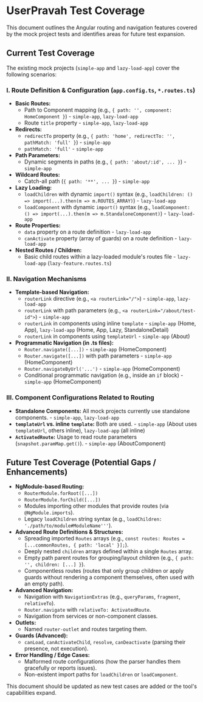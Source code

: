 # UserPravah Test Coverage

This document outlines the Angular routing and navigation features covered by the mock project tests and identifies areas for future test expansion.

## Current Test Coverage

The existing mock projects (`simple-app` and `lazy-load-app`) cover the following scenarios:

### I. Route Definition & Configuration (`app.config.ts`, `*.routes.ts`)

*   **Basic Routes:**
    *   Path to Component mapping (e.g., `{ path: '', component: HomeComponent }`) - `simple-app`, `lazy-load-app`
    *   Route `title` property - `simple-app`, `lazy-load-app`
*   **Redirects:**
    *   `redirectTo` property (e.g., `{ path: 'home', redirectTo: '', pathMatch: 'full' }`) - `simple-app`
    *   `pathMatch: 'full'` - `simple-app`
*   **Path Parameters:**
    *   Dynamic segments in paths (e.g., `{ path: 'about/:id', ... }`) - `simple-app`
*   **Wildcard Routes:**
    *   Catch-all path (`{ path: '**', ... }`) - `simple-app`
*   **Lazy Loading:**
    *   `loadChildren` with dynamic `import()` syntax (e.g., `loadChildren: () => import(...).then(m => m.ROUTES_ARRAY)`) - `lazy-load-app`
    *   `loadComponent` with dynamic `import()` syntax (e.g., `loadComponent: () => import(...).then(m => m.StandaloneComponent)`) - `lazy-load-app`
*   **Route Properties:**
    *   `data` property on a route definition - `lazy-load-app`
    *   `canActivate` property (array of guards) on a route definition - `lazy-load-app`
*   **Nested Routes / Children:**
    *   Basic child routes within a lazy-loaded module's routes file - `lazy-load-app` (`lazy-feature.routes.ts`)

### II. Navigation Mechanisms

*   **Template-based Navigation:**
    *   `routerLink` directive (e.g., `<a routerLink="/">`) - `simple-app`, `lazy-load-app`
    *   `routerLink` with path parameters (e.g., `<a routerLink="/about/test-id">`) - `simple-app`
    *   `routerLink` in components using inline `template` - `simple-app` (Home, App), `lazy-load-app` (Home, App, Lazy, StandaloneDetail)
    *   `routerLink` in components using `templateUrl` - `simple-app` (About)
*   **Programmatic Navigation (in .ts files):**
    *   `Router.navigate([...])` - `simple-app` (HomeComponent)
    *   `Router.navigate([...])` with path parameters - `simple-app` (HomeComponent)
    *   `Router.navigateByUrl('...')` - `simple-app` (HomeComponent)
    *   Conditional programmatic navigation (e.g., inside an `if` block) - `simple-app` (HomeComponent)

### III. Component Configurations Related to Routing

*   **Standalone Components:** All mock projects currently use standalone components. - `simple-app`, `lazy-load-app`
*   **`templateUrl` vs. inline `template`:** Both are used. - `simple-app` (About uses `templateUrl`, others inline), `lazy-load-app` (all inline)
*   **`ActivatedRoute`:** Usage to read route parameters (`snapshot.paramMap.get()`). - `simple-app` (AboutComponent)

## Future Test Coverage (Potential Gaps / Enhancements)

*   **NgModule-based Routing:**
    *   `RouterModule.forRoot([...])`
    *   `RouterModule.forChild([...])`
    *   Modules importing other modules that provide routes (via `@NgModule.imports`).
    *   Legacy `loadChildren` string syntax (e.g., `loadChildren: './path/to/module#ModuleName'''`).
*   **Advanced Route Definitions & Structures:**
    *   Spreading imported `Routes` arrays (e.g., `const routes: Routes = [...commonRoutes, { path: 'local' }];`).
    *   Deeply nested `children` arrays defined within a single `Routes` array.
    *   Empty path parent routes for grouping/layout children (e.g., `{ path: '', children: [...] }`).
    *   Componentless routes (routes that only group children or apply guards without rendering a component themselves, often used with an empty path).
*   **Advanced Navigation:**
    *   Navigation with `NavigationExtras` (e.g., `queryParams`, `fragment`, `relativeTo`).
    *   `Router.navigate` with `relativeTo: ActivatedRoute`.
    *   Navigation from services or non-component classes.
*   **Outlets:**
    *   Named `router-outlet` and routes targeting them.
*   **Guards (Advanced):**
    *   `canLoad`, `canActivateChild`, `resolve`, `canDeactivate` (parsing their presence, not execution).
*   **Error Handling / Edge Cases:**
    *   Malformed route configurations (how the parser handles them gracefully or reports issues).
    *   Non-existent import paths for `loadChildren` or `loadComponent`.

This document should be updated as new test cases are added or the tool's capabilities expand. 